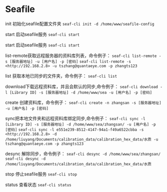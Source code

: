 # Seafile

init 初始化seafile配置文件夹
`seaf-cli init -d /home/www/seafile-config`

start 启动seafile服务
`seaf-cli start`

start 启动seafile服务
`seaf-cli start`

list-remote获取远程服务器的资料库列表，命令例子：
`seaf-cli list-remote -s [服务器地址] -u [用户名] -p [密码]`
`seaf-cli list-remote -s <http://192.168.2.8> -u tszhang@quantaeye.com -p zhangts123`

list 获取本地已同步的文件夹，命令例子：
`seaf-cli list`

download下载远程资料库，并且会默认的同步,命令例子：
`seaf-cli download -l [Library ID] -s [服务器地址] -d /home/www/sea -u [用户名] -p [密码]`

create 创建资料库，命令例子：
`seaf-cli create -n zhangsan -s [服务器地址] -u [用户名] -p [密码]`

sync把本地文件夹和远程资料库绑定同步,命令例子：
`seaf-cli sync -l [Library ID] -s [服务器地址] -d /home/www/sea/zhangsan/ -u [用户名] -p [密码]`
`seaf-cli sync -l e551e239-8512-4147-94a1-f49a6522cbba -s <http://192.168.2.8> -d /home/liuyang/Documents/calibration_data/calibration_hex_data/水质 -u tszhang@quantaeye.com -p zhangts123`

desync 解除同步，命令例子：
`seaf-cli desync -d /home/www/sea/zhangsan/`
`seaf-cli desync -d /home/liuyang/Documents/calibration_data/calibration_hex_data/水质`

stop 停止seafile服务
`seaf-cli stop`

status 查看状态
`seaf-cli status`
